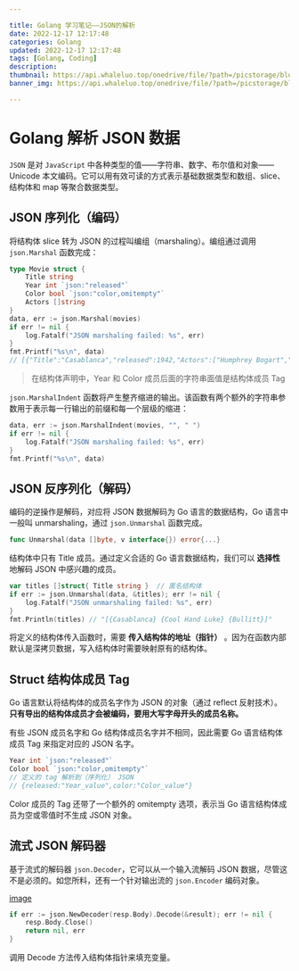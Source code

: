 ```yaml
---

title: Golang 学习笔记——JSON的解析
date: 2022-12-17 12:17:48
categories: Golang
updated: 2022-12-17 12:17:48
tags: [Golang, Coding]
description:
thumbnail: https://api.whaleluo.top/onedrive/file/?path=/picstorage/blog/Golang/icon_img.png
banner_img: https://api.whaleluo.top/onedrive/file/?path=/picstorage/blog/Golang/icon_img.png

---
```


# Golang 解析 JSON 数据

`JSON` 是对 `JavaScript` 中各种类型的值——字符串、数字、布尔值和对象—— Unicode 本文编码。它可以用有效可读的方式表示基础数据类型和数组、slice、结构体和 map 等聚合数据类型。

## JSON 序列化（编码）

将结构体 slice 转为 JSON 的过程叫编组（marshaling）。编组通过调用 `json.Marshal` 函数完成：

```go
type Movie struct {
    Title string
    Year int `json:"released"`
    Color bool `json:"color,omitempty"`
    Actors []string
}
data, err := json.Marshal(movies)
if err != nil {
    log.Fatalf("JSON marshaling failed: %s", err)
}
fmt.Printf("%s\n", data)
// [{"Title":"Casablanca","released":1942,"Actors":["Humphrey Bogart","Ingrid Bergman"]}]
```

> 在结构体声明中，Year 和 Color 成员后面的字符串面值是结构体成员 Tag

`json.MarshalIndent` 函数将产生整齐缩进的输出。该函数有两个额外的字符串参数用于表示每一行输出的前缀和每一个层级的缩进：

```go
data, err := json.MarshalIndent(movies, "", " ")
if err != nil {
    log.Fatalf("JSON marshaling failed: %s", err)
}
fmt.Printf("%s\n", data)
```

## JSON 反序列化（解码）

编码的逆操作是解码，对应将 JSON 数据解码为 Go 语言的数据结构，Go 语言中一般叫 unmarshaling，通过 `json.Unmarshal` 函数完成。

```go
func Unmarshal(data []byte, v interface{}) error{...}
```

结构体中只有 Title 成员。通过定义合适的 Go 语言数据结构，我们可以 **选择性** 地解码 JSON 中感兴趣的成员。

```go
var titles []struct{ Title string }  // 匿名结构体
if err := json.Unmarshal(data, &titles); err != nil {
    log.Fatalf("JSON unmarshaling failed: %s", err)
}
fmt.Println(titles) // "[{Casablanca} {Cool Hand Luke} {Bullitt}]"
```

将定义的结构体传入函数时，需要 **传入结构体的地址（指针）** 。因为在函数内部默认是深拷贝数据，写入结构体时需要映射原有的结构体。

## Struct 结构体成员 Tag

Go 语言默认将结构体的成员名字作为 JSON 的对象（通过 reflect 反射技术）。**只有导出的结构体成员才会被编码，要用大写字母开头的成员名称。**

有些 JSON 成员名字和 Go 结构体成员名字并不相同，因此需要 Go 语言结构体成员 Tag 来指定对应的 JSON 名字。

```go
Year int `json:"released"`
Color bool `json:"color,omitempty"`
// 定义的 tag 解析到（序列化） JSON
// {released:"Year_value",color:"Color_value"}
```

Color 成员的 Tag 还带了一个额外的 omitempty 选项，表示当 Go 语言结构体成员为空或零值时不生成 JSON 对象。

## 流式 JSON 解码器

基于流式的解码器 `json.Decoder`，它可以从一个输入流解码 JSON 数据，尽管这不是必须的。如您所料，还有一个针对输出流的 `json.Encoder` 编码对象。

[image](https://api.whaleluo.top/onedrive/file/?path=/picstorage/blog/Golang/json-1.png&webp=true)

```go
if err := json.NewDecoder(resp.Body).Decode(&result); err != nil {
    resp.Body.Close()
    return nil, err
}
```

调用 Decode 方法传入结构体指针来填充变量。
